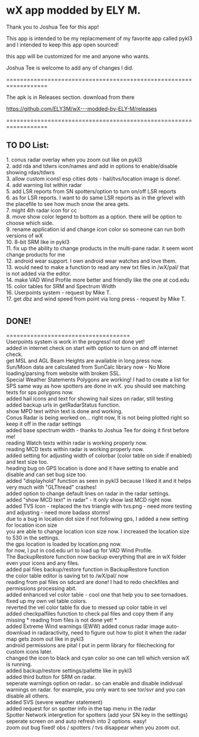 # wX app modded by ELY M.

Thank you to Joshua Tee for this app! 

This app is intended to be my replacmement of my favorite app called pykl3   
and I intended to keep this app open sourced!    

this app will be customized for me and anyone who wants.  

Joshua Tee is welcome to add any of changes I did.  

==================================================================

The apk is in Releases section. download from there   

https://github.com/ELY3M/wX---modded-by-ELY-M/releases

==================================================================


## TO DO List: 

1\. conus radar overlay when you zoom out like on pykl3   
2\. add rda and tdwrs icon/names and add in options to enable/disable showing rdas/tdwrs   
3\. allow custom icons! esp cities dots - hail/tvs/location image is done!.    
4\. add warning list within radar  
5\. add LSR reports from SN spotters/option to turn on/off LSR reports  
6\. as for LSR reports.  I want to do same LSR reports as in the grlevel with the placefile to see how much snow the area gets.    
7\. might 4th radar icon for cc  
8\. move show color legend to bottom as a option.  there will be option to choose which side.     
9\. rename application id and change icon color so someone can run both versions of wX   
10\. 8-bit SRM like in pykl3  
11\. fix up the ability to change products in the multi-pane radar. it seem wont change products for me  
12\. android wear support. I own android wear watches and love them.      
13\. would need to make a function to read any new txt files in /wX/pal/ that is not added via the editor.  
14\. make VAD Wind Profile more better and friendly  like the one at cod.edu    
15\. color tables for SRM and Spectrum Width  
16\. Userpoints system - request by Mike T.   
17\. get dbz and wind speed from point via long press - request by Mike T.   


#
## DONE!
====================================   
Userpoints system is work in the progress!  not done yet!   
added in internet check on start with option to turn on and off internet check.    
get MSL and AGL Beam Heights are available in long press now.  
Sun/Moon data are calculated from SunCalc library now - No More loading/parsing from website with broken SSL.   
Special Weather Statements Polygons are working!  I had to create a list for SPS same way as how spotters are done in wX.  you should see matching texts for sps polygons now.      
added hail icons and text for showing hail sizes on radar, still testing  
added backup urls in getRadarStatus function.  
show MPD text within text is done and working.   
Conus Radar is being worked on... right now, It is not being plotted right  so keep it off in the radar settings  
added base spectrum width - thanks to Joshua Tee for doing it first before me!  
reading Watch texts within radar is working properly now.  
reading MCD texts within radar is working properly now.  
added setting for adjusting width of colorbar (color table on side if enabled) and text size too.  
heading bug on GPS location is done and it have setting to enable and disable and can set bug size too.    
added "displayhold" function as seen in pykl3 because I liked it and it helps very much with "GLThread" crashes!  
added option to change default lines on radar in the radar settings.  
added "show MCD text" in radar" - It only show last MCD right now.  
added TVS Icon - replaced the tvs triangle with tvs.png - need more testing and adjusting - need more badass storms!  
due to a bug in location dot size if not following gps, I added a new setting for location icon size  
you are able to change location icon size now.  I increased the location size to 530 in the settings.    
the gps location is loaded by location.png now.    
for now, I put in cod.edu url to load up for VAD Wind Profile.  
The BackupRestore function now backup everything that are in wX folder even your icons and any files.  
added pal files backup/restore function in BackupRestore function  
the color table editor is saving txt to /wX/pal/ now  
reading from pal files on sdcard are done!  I had to redo checkfiles and permissions processing abit.   
added enhanced vel color table - cool one that help you to see tornadoes.     
fixed up my own vel table colors.     
reverted the vel color table fix due to messed up color table in vel  
added checkpalfiles function to check pal files and copy them if any missing * reading from files is not done yet! *       
added Extreme Wind warnings (EWW) 
added conus radar image auto-download in radaractivity, need to figure out how to plot it when the radar map gets zoom out like in pykl3  
android permissions are pita! I put in perm library for filechecking for custom icons later.    
changed the icon to black and cyan color so one can tell which version wX is running.    
added backup/restore settings/pallette like in pykl3    
added third button for SRM on radar.    
seperate warnings option on radar.. so can enable and disable indidvual warnings on radar. for example, you only want to see tor/svr and you can disable all others.  
added SVS (severe weather statement)  
added request for sn spotter info in the tap menu in the radar  
Spotter Network intergretion for spotters (add your SN key in the settings)   
seperate screen on and auto refresh into 2 options. easy!   
zoom out bug fixed!  obs / spotters / tvs disappear when you zoom out.  

  
